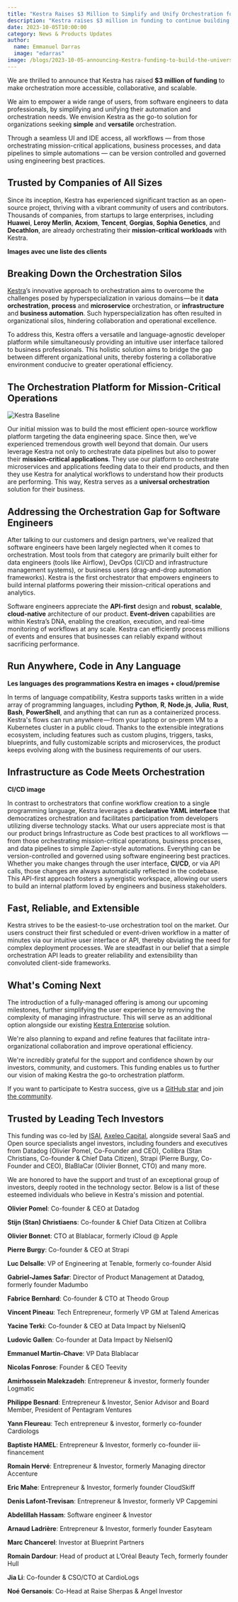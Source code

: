```yaml
---
title: "Kestra Raises $3 Million to Simplify and Unify Orchestration for All Engineers"
description: "Kestra raises $3 million in funding to continue building a language-agnostic, universal open-source orchestration platform, empowering software and data engineers across industries."
date: 2023-10-05T10:00:00
category: News & Products Updates
author:
  name: Emmanuel Darras
  image: "edarras"
image: /blogs/2023-10-05-announcing-Kestra-funding-to-build-the-universal-open-source-orchestrator.jpg
---
```


We are thrilled to announce that Kestra has raised **$3 million of funding** to make orchestration more accessible, collaborative, and scalable. 

We aim to empower a wide range of users, from software engineers to data professionals, by simplifying and unifying their automation and orchestration needs. We envision Kestra as the go-to solution for organizations seeking **simple** and **versatile** orchestration.

Through a seamless UI and IDE access, all workflows — from those orchestrating mission-critical applications, business processes, and data pipelines to simple automations — can be version controlled and governed using engineering best practices.

## Trusted by Companies of All Sizes

Since its inception, Kestra has experienced significant traction as an open-source project, thriving with a vibrant community of users and contributors. Thousands of companies, from startups to large enterprises, including **Huawei**, **Leroy Merlin**, **Acxiom**, **Tencent**, **Gorgias**, **Sophia Genetics**, and **Decathlon**, are already orchestrating their **mission-critical workloads** with Kestra.

**Images avec une liste des clients**

## Breaking Down the Orchestration Silos

[Kestra](https://github.com/kestra-io/kestra)’s innovative approach to orchestration aims to overcome the challenges posed by hyperspecialization in various domains — be it **data orchestration**, **process** and **microservice** orchestration, or **infrastructure** and **business automation**. Such hyperspecialization has often resulted in organizational silos, hindering collaboration and operational excellence.

To address this, Kestra offers a versatile and language-agnostic developer platform while simultaneously providing an intuitive user interface tailored to business professionals. This holistic solution aims to bridge the gap between different organizational units, thereby fostering a collaborative environment conducive to greater operational efficiency.

## The Orchestration Platform for Mission-Critical Operations

![Kestra Baseline](/blogs/2023-10-05-announcing-Kestra-funding-to-build-the-universal-open-source-orchestrator/baseline.png)

Our initial mission was to build the most efficient open-source workflow platform targeting the data engineering space. Since then, we’ve experienced tremendous growth well beyond that domain. Our users leverage Kestra not only to orchestrate data pipelines but also to power their **mission-critical applications**. They use our platform to orchestrate microservices and applications feeding data to their end products, and then they use Kestra for analytical workflows to understand how their products are performing. This way, Kestra serves as a **universal orchestration** solution for their business.

## Addressing the Orchestration Gap for Software Engineers

After talking to our customers and design partners, we’ve realized that software engineers have been largely neglected when it comes to orchestration. Most tools from that category are primarily built either for data engineers (tools like Airflow), DevOps (CI/CD and infrastructure management systems), or business users (drag-and-drop automation frameworks). Kestra is the first orchestrator that empowers engineers to build internal platforms powering their mission-critical operations and analytics.

Software engineers appreciate the **API-first** design and **robust**, **scalable**, **cloud-native** architecture of our product. **Event-driven** capabilities are within Kestra’s DNA, enabling the creation, execution, and real-time monitoring of workflows at any scale. Kestra can efficiently process millions of events and ensures that businesses can reliably expand without sacrificing performance.

## Run Anywhere, Code in Any Language

**Les languages des programmations Kestra en images + cloud/premise**

In terms of language compatibility, Kestra supports tasks written in a wide array of programming languages, including **Python**, **R**, **Node.js**, **Julia**, **Rust**, **Bash**, **PowerShell**, and anything that can run as a containerized process. Kestra's flows can run anywhere — from your laptop or on-prem VM to a Kubernetes cluster in a public cloud. Thanks to the extensible integrations ecosystem, including features such as custom plugins, triggers, tasks, blueprints, and fully customizable scripts and microservices, the product keeps evolving along with the business requirements of our users.

## Infrastructure as Code Meets Orchestration

**CI/CD image**

In contrast to orchestrators that confine workflow creation to a single programming language, Kestra leverages a **declarative YAML interface** that democratizes orchestration and facilitates participation from developers utilizing diverse technology stacks. What our users appreciate most is that our product brings Infrastructure as Code best practices to all workflows — from those orchestrating mission-critical operations, business processes, and data pipelines to simple Zapier-style automations. Everything can be version-controlled and governed using software engineering best practices. Whether you make changes through the user interface, **CI/CD**, or via API calls, those changes are always automatically reflected in the codebase. This API-first approach fosters a synergistic workspace, allowing our users to build an internal platform loved by engineers and business stakeholders.

## Fast, Reliable, and Extensible

Kestra strives to be the easiest-to-use orchestration tool on the market. Our users construct their first scheduled or event-driven workflow in a matter of minutes via our intuitive user interface or API, thereby obviating the need for complex deployment processes. We are steadfast in our belief that a simple orchestration API leads to greater reliability and extensibility than convoluted client-side frameworks.

## What's Coming Next

The introduction of a fully-managed offering is among our upcoming milestones, further simplifying the user experience by removing the complexity of managing infrastructure. This will serve as an additional option alongside our existing [Kestra Enterprise](url) solution.

We're also planning to expand and refine features that facilitate intra-organizational collaboration and improve operational efficiency.

We're incredibly grateful for the support and confidence shown by our investors, community, and customers. This funding enables us to further our vision of making Kestra the go-to orchestration platform.

If you want to participate to Kestra success, give us a [GitHub star](https://github.com/kestra-io/kestra) and join [the community](https://kestra.io/slack).

## Trusted by Leading Tech Investors

This funding was co-led by [ISAI](http://www.isai.vc/), [Axeleo Capital](https://www.axc.vc/), alongside several SaaS and Open source specialists angel investors, including founders and executives from Datadog (Olivier Pomel, Co-Founder and CEO), Collibra (Stan Christians, Co-founder & Chief Data Citizen), Strapi (Pierre Burgy, Co-Founder and CEO), BlaBlaCar (Olivier Bonnet, CTO) and many more.

We are honored to have the support and trust of an exceptional group of investors, deeply rooted in the technology sector. Below is a list of these esteemed individuals who believe in Kestra's mission and potential.

**Olivier Pomel**: Co-founder & CEO at Datadog

**Stijn (Stan) Christiaens**: Co-founder & Chief Data Citizen at Collibra

**Olivier Bonnet**: CTO at Blablacar, formerly iCloud @ Apple

**Pierre Burgy**: Co-founder & CEO at Strapi

**Luc Delsalle**: VP of Engineering at Tenable, formerly co-founder Alsid

**Gabriel-James Safar**: Director of Product Management at Datadog, formerly founder Madumbo

**Fabrice Bernhard**: Co-founder & CTO at Theodo Group

**Vincent Pineau**: Tech Entrepreneur, formerly VP GM at Talend Americas

**Yacine Terki**: Co-founder & CEO at Data Impact by NielsenIQ

**Ludovic Gallen**: Co-founder at Data Impact by NielsenIQ

**Emmanuel Martin-Chave**: VP Data Blablacar

**Nicolas Fonrose**: Founder & CEO Teevity

**Amirhossein Malekzadeh**: Entrepreneur & investor, formerly founder Logmatic

**Philippe Besnard**: Entrepreneur & Investor, Senior Advisor and Board Member, President of Pentagram Ventures

**Yann Fleureau**: Tech entrepreneur & investor, formerly co-founder Cardiologs

**Baptiste HAMEL**: Entrepreneur & Investor, formerly co-founder iii-financement

**Romain Hervé**: Entrepreneur & Investor, formerly Managing director Accenture

**Eric Mahe**: Entrepreneur & Investor, formerly founder CloudSkiff

**Denis Lafont-Trevisan**: Entrepreneur & Investor, formerly VP Capgemini

**Abdelillah Hassam**: Software engineer & Investor

**Arnaud Ladrière**: Entrepreneur & Investor, formerly founder Easyteam

**Marc Chancerel**: Investor at Blueprint Partners

**Romain Dardour**: Head of product at L’Oréal Beauty Tech, formerly founder Hull

**Jia Li**: Co-founder & CSO/CTO at CardioLogs

**Noé Gersanois**: Co-Head at Raise Sherpas & Angel Investor